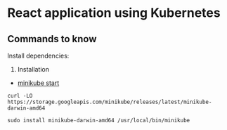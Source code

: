 # React application using Kubernetes

## Commands to know

Install dependencies:

1. Installation

- [minikube start](https://minikube.sigs.k8s.io/docs/start/?arch=%2Fmacos%2Fx86-64%2Fstable%2Fbinary+download)

```shell
curl -LO https://storage.googleapis.com/minikube/releases/latest/minikube-darwin-amd64
```

```shell
sudo install minikube-darwin-amd64 /usr/local/bin/minikube
```
